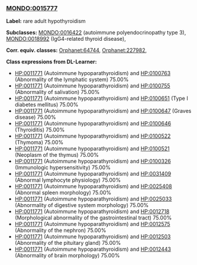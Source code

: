 
### [MONDO:0015777](http://purl.obolibrary.org/obo/MONDO_0015777)
**Label:** rare adult hypothyroidism

**Subclasses:** [MONDO:0016422](http://purl.obolibrary.org/obo/MONDO_0016422) (autoimmune polyendocrinopathy type 3), [MONDO:0018992](http://purl.obolibrary.org/obo/MONDO_0018992) (IgG4-related thyroid disease), 

**Corr. equiv. classes:** [Orphanet:64744](http://www.orpha.net/ORDO/Orphanet_64744), [Orphanet:227982](http://www.orpha.net/ORDO/Orphanet_227982), 

**Class expressions from DL-Learner:**

- [HP:0011771](http://purl.obolibrary.org/obo/HP_0011771) (Autoimmune hypoparathyroidism) and [HP:0100763](http://purl.obolibrary.org/obo/HP_0100763) (Abnormality of the lymphatic system) 75.00%
- [HP:0011771](http://purl.obolibrary.org/obo/HP_0011771) (Autoimmune hypoparathyroidism) and [HP:0100755](http://purl.obolibrary.org/obo/HP_0100755) (Abnormality of salivation) 75.00%
- [HP:0011771](http://purl.obolibrary.org/obo/HP_0011771) (Autoimmune hypoparathyroidism) and [HP:0100651](http://purl.obolibrary.org/obo/HP_0100651) (Type I diabetes mellitus) 75.00%
- [HP:0011771](http://purl.obolibrary.org/obo/HP_0011771) (Autoimmune hypoparathyroidism) and [HP:0100647](http://purl.obolibrary.org/obo/HP_0100647) (Graves disease) 75.00%
- [HP:0011771](http://purl.obolibrary.org/obo/HP_0011771) (Autoimmune hypoparathyroidism) and [HP:0100646](http://purl.obolibrary.org/obo/HP_0100646) (Thyroiditis) 75.00%
- [HP:0011771](http://purl.obolibrary.org/obo/HP_0011771) (Autoimmune hypoparathyroidism) and [HP:0100522](http://purl.obolibrary.org/obo/HP_0100522) (Thymoma) 75.00%
- [HP:0011771](http://purl.obolibrary.org/obo/HP_0011771) (Autoimmune hypoparathyroidism) and [HP:0100521](http://purl.obolibrary.org/obo/HP_0100521) (Neoplasm of the thymus) 75.00%
- [HP:0011771](http://purl.obolibrary.org/obo/HP_0011771) (Autoimmune hypoparathyroidism) and [HP:0100326](http://purl.obolibrary.org/obo/HP_0100326) (Immunologic hypersensitivity) 75.00%
- [HP:0011771](http://purl.obolibrary.org/obo/HP_0011771) (Autoimmune hypoparathyroidism) and [HP:0031409](http://purl.obolibrary.org/obo/HP_0031409) (Abnormal lymphocyte physiology) 75.00%
- [HP:0011771](http://purl.obolibrary.org/obo/HP_0011771) (Autoimmune hypoparathyroidism) and [HP:0025408](http://purl.obolibrary.org/obo/HP_0025408) (Abnormal spleen morphology) 75.00%
- [HP:0011771](http://purl.obolibrary.org/obo/HP_0011771) (Autoimmune hypoparathyroidism) and [HP:0025033](http://purl.obolibrary.org/obo/HP_0025033) (Abnormality of digestive system morphology) 75.00%
- [HP:0011771](http://purl.obolibrary.org/obo/HP_0011771) (Autoimmune hypoparathyroidism) and [HP:0012718](http://purl.obolibrary.org/obo/HP_0012718) (Morphological abnormality of the gastrointestinal tract) 75.00%
- [HP:0011771](http://purl.obolibrary.org/obo/HP_0011771) (Autoimmune hypoparathyroidism) and [HP:0012575](http://purl.obolibrary.org/obo/HP_0012575) (Abnormality of the nephron) 75.00%
- [HP:0011771](http://purl.obolibrary.org/obo/HP_0011771) (Autoimmune hypoparathyroidism) and [HP:0012503](http://purl.obolibrary.org/obo/HP_0012503) (Abnormality of the pituitary gland) 75.00%
- [HP:0011771](http://purl.obolibrary.org/obo/HP_0011771) (Autoimmune hypoparathyroidism) and [HP:0012443](http://purl.obolibrary.org/obo/HP_0012443) (Abnormality of brain morphology) 75.00%


